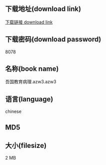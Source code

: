 ## 下载地址(download link)
[下载链接 download link](https://tutu365.netlify.app/?s=%E5%90%BE%E5%9B%BD%E6%95%99%E8%82%B2%E7%97%85%E7%90%86.azw3)

## 下载密码(download password)
8078

## 名称(book name)
吾国教育病理.azw3.azw3

## 语言(language)
chinese

## MD5


## 大小(filesize)
2 MB
